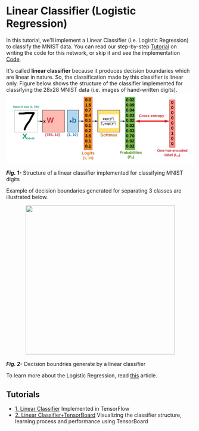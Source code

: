 # Linear Classifier (Logistic Regression)

In this tutorial, we'll implement a Linear Classifier (i.e. Logistic Regression) to classify the MNIST data. You can read our step-by-step [Tutorial](https://github.com/easy-tensorflow/easy-tensorflow/blob/master/2_Linear_Classifier/Tutorials/1_Linear_Classifier.ipynb) on writing the code for this network, or skip it and see the implementation [Code](https://github.com/easy-tensorflow/easy-tensorflow/tree/master/2_Linear_Classifier/code).


It's called __linear classifier__ because it produces decision boundaries which are linear in nature. So, the classification made by this classifier is linear only.
Figure below shows the structure of the classifier implemented for classifying the 28x28 MNIST data (i.e. images of hand-written digits).
![linear classifier](Tutorials/files/linear_classifier.png)

___Fig. 1-___ Structure of a linear classifier implemented for classifying MNIST digits

Example of decision boundaries generated for separating 3 classes are illustrated below.


<p align="center">
  <img width="400" height="400" src="https://github.com/easy-tensorflow/easy-tensorflow/blob/master/2_Linear_Classifier/Tutorials/files/decision_boundary.png">
</p>

 ___Fig. 2-___ Decision boundries generate by a linear classifier
 
 To learn more about the Logistic Regression, read [this](https://cs231n.github.io/linear-classify/) article.
 
 ## Tutorials
 
 * [1. Linear Classifier](https://github.com/easy-tensorflow/easy-tensorflow/blob/master/2_Linear_Classifier/Tutorials/1_Linear_Classifier.ipynb)
    Implemented in TensorFlow 
* [2. Linear Classifier+TensorBoard](https://github.com/easy-tensorflow/easy-tensorflow/blob/master/2_Linear_Classifier/Tutorials/2_Linear_Classifier%20_TensorBoard.ipynb)
    Visualizing the classifier structure, learning process and performance using TensorBoard
